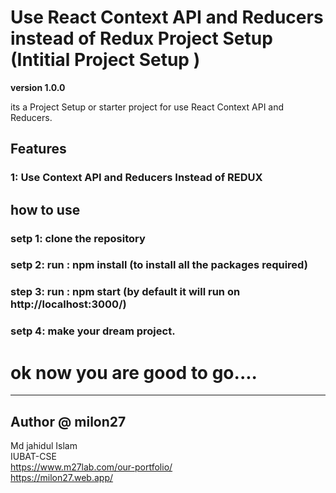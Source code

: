# Use React Context API and Reducers instead of Redux Project Setup (Intitial Project Setup )


**version 1.0.0**

its a Project Setup or starter project for use React Context API and Reducers.

## Features

### 1: Use Context API and Reducers Instead of REDUX

## how to use

### setp 1: clone the repository 
### setp 2: run : npm install (to install all the packages required)
### step 3: run : npm start (by default it will run on http://localhost:3000/)
### setp 4: make your dream project.


# ok now you are good to go....

---
## Author @ milon27
Md jahidul Islam<br>
IUBAT-CSE<br>
https://www.m27lab.com/our-portfolio/<br>
https://milon27.web.app/
